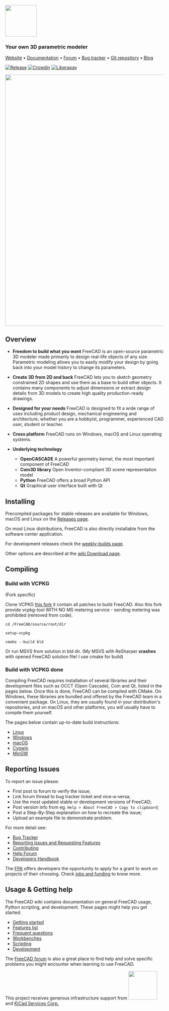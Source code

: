<a href="https://freecad.org"><img src="/src/Gui/Icons/freecad.svg" height="100px" width="100px"></a>

### Your own 3D parametric modeler

[Website](https://www.freecad.org) • 
[Documentation](https://wiki.freecad.org) •
[Forum](https://forum.freecad.org/) •
[Bug tracker](https://github.com/FreeCAD/FreeCAD/issues) •
[Git repository](https://github.com/FreeCAD/FreeCAD) •
[Blog](https://blog.freecad.org)


[![Release](https://img.shields.io/github/release/freecad/freecad.svg)](https://github.com/freecad/freecad/releases/latest) [![Crowdin](https://d322cqt584bo4o.cloudfront.net/freecad/localized.svg)](https://crowdin.com/project/freecad) [![Liberapay](https://img.shields.io/liberapay/receives/FreeCAD.svg?logo=liberapay)](https://liberapay.com/FreeCAD)

<img src="https://user-images.githubusercontent.com/1828501/174066870-1692005b-f8d7-43fb-a289-6d2f07f73d7f.png" width="800"/>

Overview
--------

* **Freedom to build what you want**  FreeCAD is an open-source parametric 3D 
modeler made primarily to design real-life objects of any size. 
Parametric modeling allows you to easily modify your design by going back into 
your model history to change its parameters. 

* **Create 3D from 2D and back** FreeCAD lets you to sketch geometry constrained
 2D shapes and use them as a base to build other objects. 
 It contains many components to adjust dimensions or extract design details from 
 3D models to create high quality production-ready drawings.

* **Designed for your needs** FreeCAD is designed to fit a wide range of uses
including product design, mechanical engineering and architecture,
whether you are a hobbyist, programmer, experienced CAD user, student or teacher.

* **Cross platform** FreeCAD runs on Windows, macOS and Linux operating systems.

* **Underlying technology**
    * **OpenCASCADE** A powerful geometry kernel, the most important component of FreeCAD
    * **Coin3D library** Open Inventor-compliant 3D scene representation model
    * **Python** FreeCAD offers a broad Python API
    * **Qt** Graphical user interface built with Qt


Installing
----------

Precompiled packages for stable releases are available for Windows, macOS and Linux on the
[Releases page](https://github.com/FreeCAD/FreeCAD/releases).

On most Linux distributions, FreeCAD is also directly installable from the 
software center application.

For development releases check the [weekly-builds page](https://github.com/FreeCAD/FreeCAD-Bundle/releases/tag/weekly-builds).

Other options are described at the [wiki Download page](https://wiki.freecad.org/Download).

Compiling
---------

### Build with VCPKG

(Fork specific)

Clone VCPKG [this fork](https://gitflic.ru/project/gera/wcpkg.git) it contain all patches to build FreeCAD.
Also this fork provide vcpkg-tool WITH NO MS metering service - sending metering was prohibited (removed from code).

```
cd /FreeCAD/source/root/dir

setup-vcpkg

cmake --build bld
```

Or run MSVS from solution in bld dir.
(My MSVS with ReSharper **crashes** with opened FreeCAD solution file! I use cmake for build)

### Build with VCPKG done

Compiling FreeCAD requires installation of several libraries and their 
development files such as OCCT (Open Cascade), Coin and Qt, listed in the 
pages below. Once this is done, FreeCAD can be compiled with 
CMake. On Windows, these libraries are bundled and offered by the 
FreeCAD team in a convenient package. On Linux, they are usually found 
in your distribution's repositories, and on macOS and other platforms, 
you will usually have to compile them yourself.

The pages below contain up-to-date build instructions:

- [Linux](https://wiki.freecad.org/Compile_on_Linux)
- [Windows](https://wiki.freecad.org/Compile_on_Windows)
- [macOS](https://wiki.freecad.org/Compile_on_MacOS)
- [Cygwin](https://wiki.freecad.org/Compile_on_Cygwin)
- [MinGW](https://wiki.freecad.org/Compile_on_MinGW)


Reporting Issues
---------

To report an issue please:

- First post to forum to verify the issue; 
- Link forum thread to bug tracker ticket and vice-a-versa; 
- Use the most updated stable or development versions of FreeCAD; 
- Post version info from eg. `Help > About FreeCAD > Copy to clipboard`; 
- Post a Step-By-Step explanation on how to recreate the issue; 
- Upload an example file to demonstrate problem. 

For more detail see:

- [Bug Tracker](https://github.com/FreeCAD/FreeCAD/issues)
- [Reporting Issues and Requesting Features](https://github.com/FreeCAD/FreeCAD/issues/new/choose)
- [Contributing](https://github.com/FreeCAD/FreeCAD/blob/master/CONTRIBUTING.md)
- [Help Forum](https://forum.freecad.org/viewforum.php?f=3)
- [Developers Handbook](https://freecad.github.io/DevelopersHandbook/)

The [FPA](https://fpa.freecad.org) offers developers the opportunity
to apply for a grant to work on projects of their choosing. Check
[jobs and funding](https://blog.freecad.org/jobs/) to know more.


Usage & Getting help
--------------------

The FreeCAD wiki contains documentation on 
general FreeCAD usage, Python scripting, and development. These 
pages might help you get started:

- [Getting started](https://wiki.freecad.org/Getting_started)
- [Features list](https://wiki.freecad.org/Feature_list)
- [Frequent questions](https://wiki.freecad.org/FAQ/en)
- [Workbenches](https://wiki.freecad.org/Workbenches)
- [Scripting](https://wiki.freecad.org/Power_users_hub)
- [Development](https://wiki.freecad.org/Developer_hub)

The [FreeCAD forum](https://forum.freecad.org) is also a great place
to find help and solve specific problems you might encounter when
learning to use FreeCAD.


<p>This project receives generous infrastructure support from
  <a href="https://www.digitalocean.com/">
    <img src="https://opensource.nyc3.cdn.digitaloceanspaces.com/attribution/assets/SVG/DO_Logo_horizontal_blue.svg" width="91px">
  </a> and <a href="https://www.kipro-pcb.com/">KiCad Services Corp.</a>
</p>
